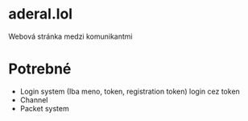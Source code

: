 # aderal.lol

Webová stránka medzi komunikantmi

# Potrebné
- Login system (Iba meno, token, registration token)  login cez token
- Channel
- Packet system
